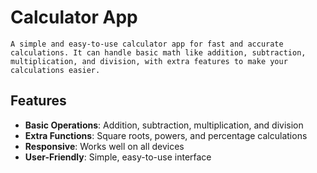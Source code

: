 # Calculator App

	A simple and easy-to-use calculator app for fast and accurate calculations. It can handle basic math like addition, subtraction, multiplication, and division, with extra features to make your calculations easier.

## Features

- **Basic Operations**: Addition, subtraction, multiplication, and division
- **Extra Functions**: Square roots, powers, and percentage calculations
- **Responsive**: Works well on all devices
- **User-Friendly**: Simple, easy-to-use interface

